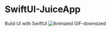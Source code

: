 # SwiftUI-JuiceApp
Build UI with SwiftUI
![Animated GIF-downsized](https://user-images.githubusercontent.com/13864469/123411681-acea5000-d5eb-11eb-9a79-3b9a0a3b1a35.gif)
